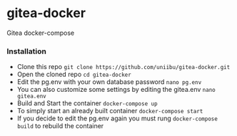 # gitea-docker
Gitea docker-compose

### Installation
- Clone this repo `git clone https://github.com/uniibu/gitea-docker.git`
- Open the cloned repo `cd gitea-docker`
- Edit the pg.env with your own database password `nano pg.env`
- You can also customize some settings by editing the gitea.env `nano gitea.env`
- Build and Start the container `docker-compose up`
- To simply start an already built container `docker-compose start`
- If you decide to edit the pg.env again you must rung `docker-compose build` to rebuild the container